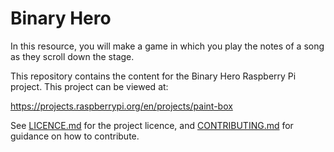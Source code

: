# Binary Hero
In this resource, you will make a game in which you play the notes of a song as they scroll down the stage.

This repository contains the content for the Binary Hero Raspberry Pi project. This project can be viewed at:

https://projects.raspberrypi.org/en/projects/paint-box

See [LICENCE.md](LICENCE.md) for the project licence, and [CONTRIBUTING.md](CONTRIBUTING.md) for guidance on how to contribute.
